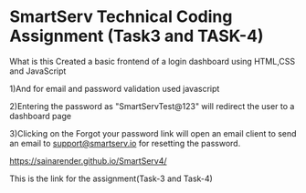 # SmartServ Technical Coding Assignment (Task3 and TASK-4)

What is this
Created a basic frontend of a login dashboard using HTML,CSS and JavaScript

1)And for email and password validation used javascript

2)Entering the password as "SmartServTest@123" will redirect the user to a dashboard page

3)Clicking on the Forgot your password link will open an email client to send an email to support@smartserv.io for resetting the password.

https://sainarender.github.io/SmartServ4/

This is the link for the assignment(Task-3 and Task-4)
